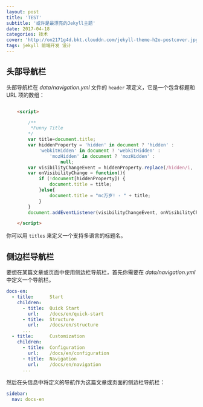 ```yaml
---
layout: post
title: 'TEST'
subtitle: '或许是最漂亮的Jekyll主题'
date: 2017-04-18
categories: 技术
cover: 'http://on2171g4d.bkt.clouddn.com/jekyll-theme-h2o-postcover.jpg'
tags: jekyll 前端开发 设计
---
```


## 头部导航栏

头部导航栏在 *data/navigation.yml* 文件的 `header` 项定义，它是一个包含标题和 URL 项的数组：

```html

    <script>

        /**
         *Funny Title
        */
        var title=document.title;
        var hiddenProperty = 'hidden' in document ? 'hidden' :
            'webkitHidden' in document ? 'webkitHidden' :
                'mozHidden' in document ? 'mozHidden' :
                    null;
        var visibilityChangeEvent = hiddenProperty.replace(/hidden/i, 'visibilitychange');
        var onVisibilityChange = function(){
            if (!document[hiddenProperty]) {
                document.title = title;
            }else{
                document.title = "mc万岁! - " + title;
            }
        }
        document.addEventListener(visibilityChangeEvent, onVisibilityChange);

    </script>

``` 
你可以用 `titles` 来定义一个支持多语言的标题名。

## 侧边栏导航栏

要想在某篇文章或页面中使用侧边栏导航栏，首先你需要在 *data/navigation.yml* 中定义一个导航栏。

```yaml
docs-en:
  - title:      Start
    children:
      - title:  Quick Start
        url:    /docs/en/quick-start
      - title:  Structure
        url:    /docs/en/structure
      ...
  - title:      Customization
    children:
      - title:  Configuration
        url:    /docs/en/configuration
      - title:  Navigation
        url:    /docs/en/navigation
      ...
```

然后在头信息中将定义的导航作为这篇文章或页面的侧边栏导航栏：

```yaml
sidebar:
  nav: docs-en
```
